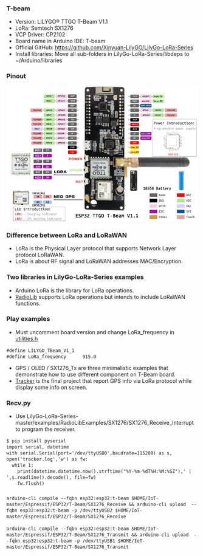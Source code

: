 ### T-beam
* Version: LILYGO® TTGO T-Beam V1.1
* LoRa: Semtech SX1276
* VCP Driver: CP2102
* Board name in Arduino IDE: T-beam
* Official GitHub: https://github.com/Xinyuan-LilyGO/LilyGo-LoRa-Series
* Install libraries: Move all sub-folders in LilyGo-LoRa-Series/libdeps to ~/Arduino/libraries
### Pinout
<img src="Pinout.webp"></img> 
### Difference between LoRa and LoRaWAN
* LoRa is the Physical Layer protocol that supports Network Layer protocol LoRaWAN.
* LoRa is about RF signal and LoRaWAN addresses MAC/Encryption.
### Two libraries in LilyGo-LoRa-Series examples
* Arduino LoRa is the library for LoRa operations.
* [RadioLib](https://jgromes.github.io/RadioLib/index.html) supports LoRa operations but intends to include LoRaWAN functions.
### Play examples
* Must uncomment board version and change LoRa_frequency in [utilities.h](utilities.h)
```
#define LILYGO_TBeam_V1_1
#define LoRa_frequency      915.0
```
* GPS / OLED / SX1276_Tx are three minimalistic examples that demonstrate how to use different component on T-Beam board.
* [Tracker](tracker) is the final project that report GPS info via LoRa protocol while display some info on screen.
### Recv.py
* Use LilyGo-LoRa-Series-master/examples/RadioLibExamples/SX1276/SX1276_Receive_Interrupt to program the receiver. 
```
$ pip install pyserial
import serial, datetime
with serial.Serial(port='/dev/ttyUSB0',baudrate=115200) as s, open('tracker.log','w') as fw:
  while 1:
    print(datetime.datetime.now().strftime("%Y-%m-%dT%H:%M:%SZ"),' | ',s.readline().decode(), file=fw)
    fw.flush()
```
###
```
arduino-cli compile --fqbn esp32:esp32:t-beam $HOME/IoT-master/Espressif/ESP32/T-Beam/SX1276_Receive && arduino-cli upload  --fqbn esp32:esp32:t-beam -p /dev/ttyUSB2 $HOME/IoT-master/Espressif/ESP32/T-Beam/SX1276_Receive  

arduino-cli compile --fqbn esp32:esp32:t-beam $HOME/IoT-master/Espressif/ESP32/T-Beam/SX1276_Transmit && arduino-cli upload  --fqbn esp32:esp32:t-beam -p /dev/ttyUSB1 $HOME/IoT-master/Espressif/ESP32/T-Beam/SX1276_Transmit
```
